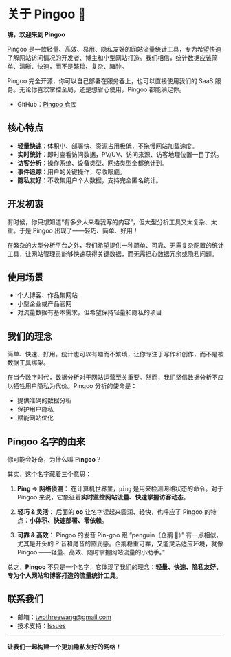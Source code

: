 # 关于 Pingoo 🐧

**嗨，欢迎来到 Pingoo**

Pingoo 是一款轻量、高效、易用、隐私友好的网站流量统计工具，专为希望快速了解网站访问情况的开发者、博主和小型网站打造。我们相信，统计数据应该简单、清晰、快速，而不是繁琐、复杂、臃肿。

Pingoo 完全开源，你可以自己部署在服务器上，也可以直接使用我们的 SaaS 服务。无论你喜欢掌控全局，还是想省心使用，Pingoo 都能满足你。

* GitHub：[Pingoo 仓库](https://github.com/TwoThreeWang/pingoo)

## 核心特点

* **轻量快速**：体积小、部署快、资源占用极低，不拖慢网站加载速度。
* **实时统计**：即时查看访问数据，PV/UV、访问来源、访客地理位置一目了然。
* **访客分析**：操作系统、设备类型、网络类型全都统计到。
* **事件追踪**：用户的关键操作，尽收眼底。
* **隐私友好**：不收集用户个人数据，支持完全匿名统计。

## 开发初衷

有时候，你只想知道“有多少人来看我写的内容”，但大型分析工具又太复杂、太重。于是 Pingoo 出现了——轻巧、简单、好用！

在繁杂的大型分析平台之外，我们希望提供一种简单、可靠、无需复杂配置的统计工具，让网站管理员能够快速获得关键数据，而无需担心数据冗余或隐私问题。

## 使用场景

* 个人博客、作品集网站
* 小型企业或产品官网
* 对流量数据有基本需求，但希望保持轻量和隐私的项目

## 我们的理念

简单、快速、好用。统计也可以有趣而不繁琐，让你专注于写作和创作，而不是被数据工具绑架。

在当今数字时代，数据分析对于网站运营至关重要。然而，我们坚信数据分析不应以牺牲用户隐私为代价。Pingoo 分析的使命是：

- 提供准确的数据分析
- 保护用户隐私
- 赋能网站优化

## Pingoo 名字的由来

你可能会好奇，为什么叫 **Pingoo**？

其实，这个名字藏着三个意思：

1. **Ping → 网络侦测**：
   在计算机世界里，`ping` 是用来检测网络状态的命令。对于 Pingoo 来说，它象征着**实时监控网站流量、快速掌握访客动态**。

2. **轻巧 & 灵活**：
   后面的 **oo** 让名字读起来圆润、轻快，也呼应了 Pingoo 的特点：**小体积、快速部署、零依赖**。

3. **可靠 & 高效**：
   Pingoo 的发音 Pin-goo 跟 “penguin（企鹅 🐧）” 有一点相似，尤其是开头的 P 音和尾音的圆润感。企鹅稳重可靠，又能灵活适应环境，就像 Pingoo ——轻量、高效、随时掌握网站流量的小助手。”

总之，**Pingoo** 不只是一个名字，它体现了我们的理念：**轻量、快速、隐私友好、专为个人网站和博客打造的流量统计工具**。

## 联系我们

- 邮箱：[twothreewang@gmail.com](mailto:twothreewang@gmail.com)
- 技术支持：[Issues](https://github.com/TwoThreeWang/pingoo/issues)

---

**让我们一起构建一个更加隐私友好的网络！**